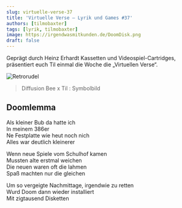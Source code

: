 ```yaml
---
slug: virtuelle-verse-37
title: 'Virtuelle Verse – Lyrik und Games #37'
authors: [tilmobaxter]
tags: [lyrik, tilmobaxter]
image: https://irgendwasmitkunden.de/DoomDisk.png
draft: false
---
```


Geprägt durch Heinz Erhardt Kassetten und Videospiel-Cartridges, präsentiert euch Til einmal die Woche die „Virtuellen Verse“.
<!--truncate-->

![Retrorudel](https://irgendwasmitkunden.de/DoomDisk.png)
>  Diffusion Bee x Til : Symbolbild

## Doomlemma 

Als kleiner Bub da hatte ich  
In meinem 386er  
Ne Festplatte wie heut noch nich  
Alles war deutlich kleinerer  

Wenn neue Spiele vom Schulhof kamen  
Mussten alte erstmal weichen  
Die neuen waren oft die lahmen  
Spaß machten nur die gleichen  

Um so vergeigte Nachmittage, irgendwie zu retten  
Wurd Doom dann wieder installiert  
Mit zigtausend Disketten
